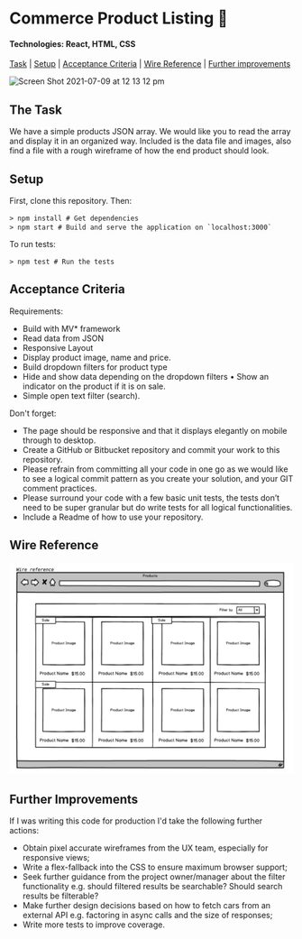 # Commerce Product Listing 🍺

#### Technologies: React, HTML, CSS

[Task](#Task) | [Setup](#Setup) | [Acceptance Criteria](#Acceptance_Criteria) | [Wire Reference](#Wire_Reference) | [Further improvements](#Further_Improvements)

![Screen Shot 2021-07-09 at 12 13 12 pm](https://user-images.githubusercontent.com/39909629/125069805-25064a80-e0af-11eb-882d-14e16b350a32.png)

## <a name="Task">The Task</a>

We have a simple products JSON array. We would like you to read the array and display it in an organized way. Included is the data file and images, also find a file with a rough wireframe of how the end product should look.

## <a name="Setup">Setup</a>

First, clone this repository. Then:

```
> npm install # Get dependencies
> npm start # Build and serve the application on `localhost:3000`
```
To run tests:
```
> npm test # Run the tests
```

## <a name="Acceptance_Criteria">Acceptance Criteria</a>

Requirements:
- Build with MV* framework
- Read data from JSON
- Responsive Layout
- Display product image, name and price.
- Build dropdown filters for product type
- Hide and show data depending on the dropdown filters • Show an indicator on the product if it is on sale.
- Simple open text filter (search).

Don't forget:

- The page should be responsive and that it displays elegantly on mobile through to desktop.
- Create a GitHub or Bitbucket repository and commit your work to this repository.
- Please refrain from committing all your code in one go as we would like to see a logical commit pattern as you create your solution, and your GIT comment practices.
- Please surround your code with a few basic unit tests, the tests don’t need to be super granular but do write tests for all logical functionalities.
- Include a Readme of how to use your repository.

## <a name="Wire_Reference">Wire Reference</a>

![Wire_Reference](./Wire_Reference.png "Wire Reference")

## <a name="Further_Improvements">Further Improvements</a>

If I was writing this code for production I'd take the following further actions:

- Obtain pixel accurate wireframes from the UX team, especially for responsive views;
- Write a flex-fallback into the CSS to ensure maximum browser support;
- Seek further guidance from the project owner/manager about the filter functionality e.g. should filtered results be searchable? Should search results be filterable? 
- Make further design decisions based on how to fetch cars from an external API e.g. factoring in async calls and the size of responses;
- Write more tests to improve coverage.


